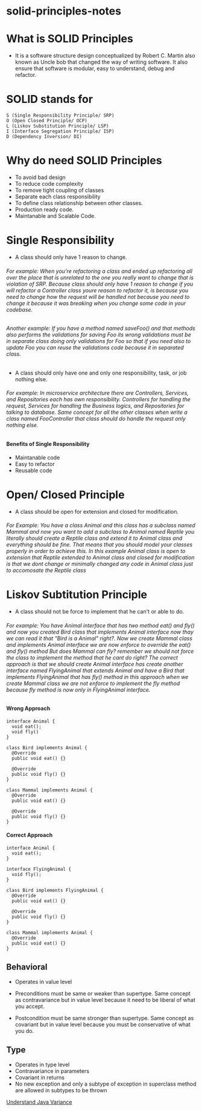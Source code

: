 # solid-principles-notes

# What is SOLID Principles
- It is a software structure design conceptualized by Robert C. Martin also known as Uncle bob that changed the way of writing software. It also ensure that software is modular, easy to understand, debug and refactor.

# SOLID stands for
`S (Single Responsibility Principle/ SRP)`  
`O (Open Closed Principle/ OCP)`  
`L (Liskov Substitution Principle/ LSP)`  
`I (Interface Segregation Principle/ ISP)`  
`D (Dependency Inversion/ DI)`  

# Why do need SOLID Principles
- To avoid bad design
- To reduce code complexity
- To remove tight coupling of classes
- Separate each class responsibility 
- To define class relationship between other classes.
- Production ready code.
- Maintanable and Scalable Code.

# Single Responsibility
- A class should only have 1 reason to change.
###### For example: When you're refactoring a class and ended up refactoring all over the place that is unrelated to the one you really want to change that is violation of SRP. Because class should only have 1 reason to change if you will refactor a Controller class youre reason to refactor it, is because you need to change how the request will be handled not because you need to change it because it was breaking when you change some code in your codebase.

###### Another example: If you have a method named saveFoo() and that methods also performs the validations for saving Foo its wrong validations must be in separate class doing only validations for Foo so that if you need also to update Foo you can reuse the validations code because it in separated class.

- A class should only have one and only one responsibility, task, or job nothing else. 
###### For example: In microservice architecture there are Controllers, Services, and Repositories each has own responsibility. Controllers for handling the request, Services for handling the Business logics, and Repositories for talking to database. Same concept for all the other classes when write a class named FooController that class should do handle the request only nothing else.

#### Benefits of Single Responsibility
- Maintanable code
- Easy to refactor
- Reusable code


# Open/ Closed Principle
- A class should be open for extension and closed for modification.
###### For Example: You have a class Animal and this class has a subclass named Mammal and now you want to add a subclass to Animal named Reptile you literally should create a Reptile class and extend it to Animal class and everything should be fine. That means that you should model your classes properly in order to achieve this. In this example Animal class is open to extension that Reptile extended to Animal class and closed for modification is that we dont change or minimally changed any code in Animal class just to accomosate the Reptile class

# Liskov Subtitution Principle
- A class should not be force to implement that he can't or able to do.
###### For example: You have Animal interface that has two method eat() and fly() and now you created Bird class that implements Animal interface now thay we can read it that "Bird is a Animal" right?. Now we create Mammal class and implements Animal interface we are now enforce to override the eat() and fly() method But does Mammal can fly? remember we should not force the class to implement the method that he cant do right? The correct approach is that we should create Animal interface has create another interface named FlyingAnimal that extends Animal and have a Bird that implements FlyingAnimal that has fly() method in this approach when we create Mammal class we are not enforce to implement the fly method because fly method is now only in FlyingAnimal interface.

#### Wrong Approach
```
interface Animal {
  void eat();
  void fly()
}

class Bird implements Animal {
  @Override
  public void eat() {}

  @Override
  public void fly() {}
}

class Mammal implements Animal {
  @Override
  public void eat() {}

  @Override
  public void fly() {}
}
```

#### Correct Approach
```
interface Animal {
  void eat();
}

interface FlyingAnimal {
  void fly();
}

class Bird implements FlyingAnimal {
  @Override
  public void eat() {}

  @Override
  public void fly() {}
}

class Mammal implements Animal {
  @Override
  public void eat() {}
}

```

## Behavioral
- Operates in value level
- Preconditions must be same or weaker than supertype. Same concept as contravariance but in value level because it need to be liberal of what you accept.

- Postcondition must be same stronger than supertype. Same concept as covariant but in value level because you must be conservative of what you do.

## Type
- Operates in type level
- Contravariance in parameters
- Covariant in returns
- No new exception and only a subtype of exception in superclass method are allowed in subtypes to be thrown

[Understand Java Variance](https://github.com/Elleined/java-core-notes/blob/main/README.md#variance)
